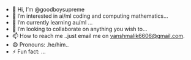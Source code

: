 - 👋 Hi, I’m @goodboysupreme
- 👀 I’m interested in ai/ml coding and computing mathematics...
- 🌱 I’m currently learning au/ml ...
- 💞️ I’m looking to collaborate on anything you wish to...
- 📫 How to reach me ..just email me on vanshmalik6606@gmail.com.
- 😄 Pronouns: .he/him..
- ⚡ Fun fact: ...

<!---
goodboysupreme/goodboysupreme is a ✨ special ✨ repository because its `README.md` (this file) appears on your GitHub profile.
You can click the Preview link to take a look at your changes.
--->
